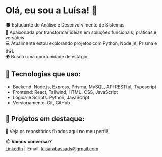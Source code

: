 # Olá, eu sou a Luísa! 👋

🎓 Estudante de Análise e Desenvolvimento de Sistemas  
🚀 Apaixonada por transformar ideias em soluções funcionais, práticas e versáteis  
💻 Atualmente estou explorando projetos com Python, Node.js, Prisma e SQL  
🌍 Busco uma oportunidade de estágio

## 🔧 Tecnologias que uso:
- Backend: Node.js, Express, Prisma, MySQL, API RESTful, Typescript
- Frontend: React, Tailwind, HTML, CSS, JavaScript
- Lógica e Scripts: Python, JavaScript
- Versionamento: Git, GitHub

## 💼 Projetos em destaque:
🔗 Veja os repositórios fixados aqui no meu perfil!

📫 **Vamos conversar?**  
[LinkedIn](https://www.linkedin.com/in/luísa-rabassa) | Email: luisarabassads@gmail.com
